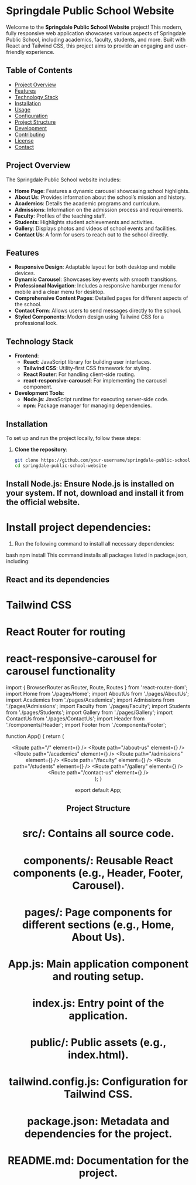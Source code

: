 # Springdale Public School Website

Welcome to the **Springdale Public School Website** project! This modern, fully responsive web application showcases various aspects of Springdale Public School, including academics, faculty, students, and more. Built with React and Tailwind CSS, this project aims to provide an engaging and user-friendly experience.

## Table of Contents

- [Project Overview](#project-overview)
- [Features](#features)
- [Technology Stack](#technology-stack)
- [Installation](#installation)
- [Usage](#usage)
- [Configuration](#configuration)
- [Project Structure](#project-structure)
- [Development](#development)
- [Contributing](#contributing)
- [License](#license)
- [Contact](#contact)

## Project Overview

The Springdale Public School website includes:

- **Home Page**: Features a dynamic carousel showcasing school highlights.
- **About Us**: Provides information about the school’s mission and history.
- **Academics**: Details the academic programs and curriculum.
- **Admissions**: Information on the admission process and requirements.
- **Faculty**: Profiles of the teaching staff.
- **Students**: Highlights student achievements and activities.
- **Gallery**: Displays photos and videos of school events and facilities.
- **Contact Us**: A form for users to reach out to the school directly.

## Features

- **Responsive Design**: Adaptable layout for both desktop and mobile devices.
- **Dynamic Carousel**: Showcases key events with smooth transitions.
- **Professional Navigation**: Includes a responsive hamburger menu for mobile and a clear menu for desktop.
- **Comprehensive Content Pages**: Detailed pages for different aspects of the school.
- **Contact Form**: Allows users to send messages directly to the school.
- **Styled Components**: Modern design using Tailwind CSS for a professional look.

## Technology Stack

- **Frontend**:
  - **React**: JavaScript library for building user interfaces.
  - **Tailwind CSS**: Utility-first CSS framework for styling.
  - **React Router**: For handling client-side routing.
  - **react-responsive-carousel**: For implementing the carousel component.
- **Development Tools**:
  - **Node.js**: JavaScript runtime for executing server-side code.
  - **npm**: Package manager for managing dependencies.

## Installation

To set up and run the project locally, follow these steps:

1. **Clone the repository**:

   ```bash
   git clone https://github.com/your-username/springdale-public-school-website.git
   cd springdale-public-school-website

## Install Node.js: Ensure Node.js is installed on your system. If not, download and install it from the official website.

# Install project dependencies:

1. Run the following command to install all necessary dependencies:

bash
npm install
This command installs all packages listed in package.json, including:

## React and its dependencies
# Tailwind CSS
# React Router for routing
# react-responsive-carousel for carousel functionality

import { BrowserRouter as Router, Route, Routes } from 'react-router-dom';
import Home from './pages/Home';
import AboutUs from './pages/AboutUs';
import Academics from './pages/Academics';
import Admissions from './pages/Admissions';
import Faculty from './pages/Faculty';
import Students from './pages/Students';
import Gallery from './pages/Gallery';
import ContactUs from './pages/ContactUs';
import Header from './components/Header';
import Footer from './components/Footer';

function App() {
  return (
    <Router>
      <Header />
      <Routes>
        <Route path="/" element={<Home />} />
        <Route path="/about-us" element={<AboutUs />} />
        <Route path="/academics" element={<Academics />} />
        <Route path="/admissions" element={<Admissions />} />
        <Route path="/faculty" element={<Faculty />} />
        <Route path="/students" element={<Students />} />
        <Route path="/gallery" element={<Gallery />} />
        <Route path="/contact-us" element={<ContactUs />} />
      </Routes>
      <Footer />
    </Router>
  );
}

export default App;

## Project Structure
# src/: Contains all source code.
# components/: Reusable React components (e.g., Header, Footer, Carousel).
# pages/: Page components for different sections (e.g., Home, About Us).
# App.js: Main application component and routing setup.
# index.js: Entry point of the application.
# public/: Public assets (e.g., index.html).
# tailwind.config.js: Configuration for Tailwind CSS.
# package.json: Metadata and dependencies for the project.
# README.md: Documentation for the project.
